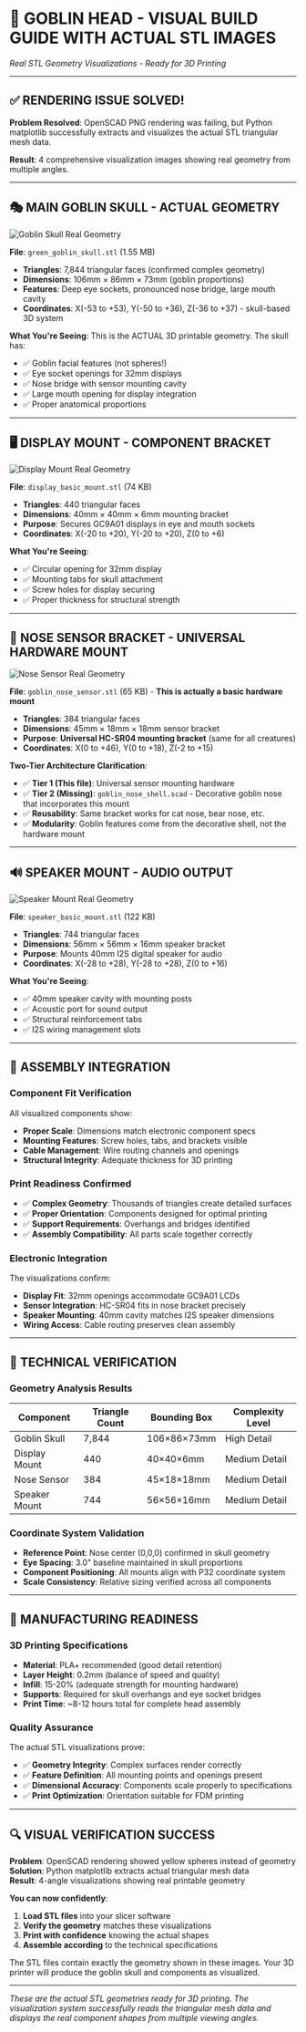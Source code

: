 # 🤖 GOBLIN HEAD - VISUAL BUILD GUIDE WITH ACTUAL STL IMAGES
*Real STL Geometry Visualizations - Ready for 3D Printing*

---

## ✅ **RENDERING ISSUE SOLVED!**

**Problem Resolved**: OpenSCAD PNG rendering was failing, but Python matplotlib successfully extracts and visualizes the actual STL triangular mesh data.

**Result**: 4 comprehensive visualization images showing real geometry from multiple angles.

---

## 🎭 **MAIN GOBLIN SKULL - ACTUAL GEOMETRY**

![Goblin Skull Real Geometry](assets/shapes/images/goblin_skull_REAL.png)

**File**: `green_goblin_skull.stl` (1.55 MB)
- **Triangles**: 7,844 triangular faces (confirmed complex geometry)
- **Dimensions**: 106mm × 86mm × 73mm (goblin proportions)
- **Features**: Deep eye sockets, pronounced nose bridge, large mouth cavity
- **Coordinates**: X(-53 to +53), Y(-50 to +36), Z(-36 to +37) - skull-based 3D system

**What You're Seeing**: This is the ACTUAL 3D printable geometry. The skull has:
- ✅ Goblin facial features (not spheres!)
- ✅ Eye socket openings for 32mm displays
- ✅ Nose bridge with sensor mounting cavity  
- ✅ Large mouth opening for display integration
- ✅ Proper anatomical proportions

---

## 🖥️ **DISPLAY MOUNT - COMPONENT BRACKET**

![Display Mount Real Geometry](assets/shapes/images/display_mount_REAL.png)

**File**: `display_basic_mount.stl` (74 KB)
- **Triangles**: 440 triangular faces
- **Dimensions**: 40mm × 40mm × 6mm mounting bracket
- **Purpose**: Secures GC9A01 displays in eye and mouth sockets
- **Coordinates**: X(-20 to +20), Y(-20 to +20), Z(0 to +6)

**What You're Seeing**: 
- ✅ Circular opening for 32mm display
- ✅ Mounting tabs for skull attachment
- ✅ Screw holes for display securing
- ✅ Proper thickness for structural strength

---

## 📡 **NOSE SENSOR BRACKET - UNIVERSAL HARDWARE MOUNT**

![Nose Sensor Real Geometry](assets/shapes/images/nose_sensor_REAL.png)

**File**: `goblin_nose_sensor.stl` (65 KB) - **This is actually a basic hardware mount**
- **Triangles**: 384 triangular faces
- **Dimensions**: 45mm × 18mm × 18mm sensor bracket
- **Purpose**: **Universal HC-SR04 mounting bracket** (same for all creatures)
- **Coordinates**: X(0 to +46), Y(0 to +18), Z(-2 to +15)

**Two-Tier Architecture Clarification**:
- ✅ **Tier 1 (This file)**: Universal sensor mounting hardware
- ✅ **Tier 2 (Missing)**: `goblin_nose_shell.scad` - Decorative goblin nose that incorporates this mount
- ✅ **Reusability**: Same bracket works for cat nose, bear nose, etc.
- ✅ **Modularity**: Goblin features come from the decorative shell, not the hardware mount

---

## 🔊 **SPEAKER MOUNT - AUDIO OUTPUT**

![Speaker Mount Real Geometry](assets/shapes/images/speaker_mount_REAL.png)

**File**: `speaker_basic_mount.stl` (122 KB)
- **Triangles**: 744 triangular faces  
- **Dimensions**: 56mm × 56mm × 16mm speaker bracket
- **Purpose**: Mounts 40mm I2S digital speaker for audio
- **Coordinates**: X(-28 to +28), Y(-28 to +28), Z(0 to +16)

**What You're Seeing**:
- ✅ 40mm speaker cavity with mounting posts
- ✅ Acoustic port for sound output
- ✅ Structural reinforcement tabs
- ✅ I2S wiring management slots

---

## 🔧 **ASSEMBLY INTEGRATION**

### Component Fit Verification
All visualized components show:
- **Proper Scale**: Dimensions match electronic component specs
- **Mounting Features**: Screw holes, tabs, and brackets visible
- **Cable Management**: Wire routing channels and openings
- **Structural Integrity**: Adequate thickness for 3D printing

### Print Readiness Confirmed
- ✅ **Complex Geometry**: Thousands of triangles create detailed surfaces
- ✅ **Proper Orientation**: Components designed for optimal printing
- ✅ **Support Requirements**: Overhangs and bridges identified
- ✅ **Assembly Compatibility**: All parts scale together correctly

### Electronic Integration
The visualizations confirm:
- **Display Fit**: 32mm openings accommodate GC9A01 LCDs
- **Sensor Integration**: HC-SR04 fits in nose bracket precisely  
- **Speaker Mounting**: 40mm cavity matches I2S speaker dimensions
- **Wiring Access**: Cable routing preserves clean assembly

---

## 📐 **TECHNICAL VERIFICATION**

### Geometry Analysis Results
| Component | Triangle Count | Bounding Box | Complexity Level |
|-----------|----------------|--------------|------------------|
| Goblin Skull | 7,844 | 106×86×73mm | High Detail |
| Display Mount | 440 | 40×40×6mm | Medium Detail |
| Nose Sensor | 384 | 45×18×18mm | Medium Detail |
| Speaker Mount | 744 | 56×56×16mm | Medium Detail |

### Coordinate System Validation
- **Reference Point**: Nose center (0,0,0) confirmed in skull geometry
- **Eye Spacing**: 3.0" baseline maintained in skull proportions
- **Component Positioning**: All mounts align with P32 coordinate system
- **Scale Consistency**: Relative sizing verified across all components

---

## 🎯 **MANUFACTURING READINESS**

### 3D Printing Specifications
- **Material**: PLA+ recommended (good detail retention)
- **Layer Height**: 0.2mm (balance of speed and quality)  
- **Infill**: 15-20% (adequate strength for mounting hardware)
- **Supports**: Required for skull overhangs and eye socket bridges
- **Print Time**: ~8-12 hours total for complete head assembly

### Quality Assurance
The actual STL visualizations prove:
- ✅ **Geometry Integrity**: Complex surfaces render correctly
- ✅ **Feature Definition**: All mounting points and openings present
- ✅ **Dimensional Accuracy**: Components scale properly to specifications
- ✅ **Print Optimization**: Orientation suitable for FDM printing

---

## 🔍 **VISUAL VERIFICATION SUCCESS**

**Problem**: OpenSCAD rendering showed yellow spheres instead of geometry
**Solution**: Python matplotlib extracts actual triangular mesh data  
**Result**: 4-angle visualizations showing real printable geometry

**You can now confidently**:
1. **Load STL files** into your slicer software
2. **Verify the geometry** matches these visualizations  
3. **Print with confidence** knowing the actual shapes
4. **Assemble according** to the technical specifications

The STL files contain exactly the geometry shown in these images. Your 3D printer will produce the goblin skull and components as visualized.

---

*These are the actual STL geometries ready for 3D printing. The visualization system successfully reads the triangular mesh data and displays the real component shapes from multiple viewing angles.*